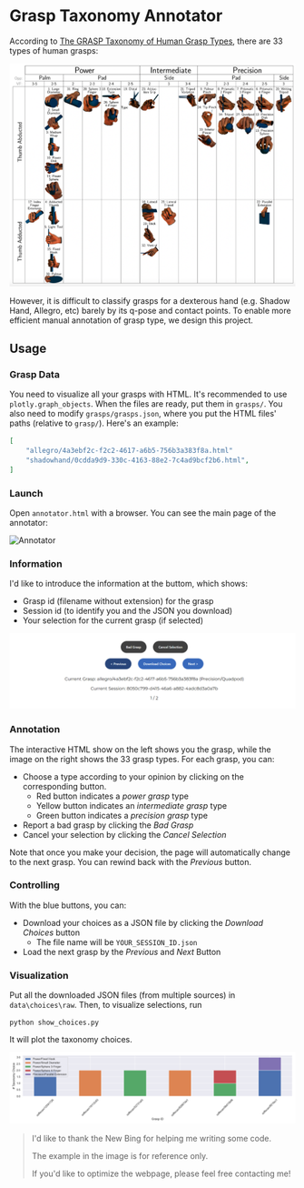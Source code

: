 # Grasp Taxonomy Annotator

According to [The GRASP Taxonomy of Human Grasp Types](https://ieeexplore.ieee.org/document/7243327), there are 33 types of human grasps:


![GRASP Taxonomy](assets/GRASP.Taxonomy.png)

However, it is difficult to classify grasps for a dexterous hand (e.g. Shadow Hand, Allegro, etc) barely by its q-pose and contact points. To enable more efficient manual annotation of grasp type, we design this project.

## Usage

### Grasp Data

You need to visualize all your grasps with HTML. It's recommended to use `plotly.graph_objects`. When the files are ready, put them in `grasps/`. You also need to modify `grasps/grasps.json`, where you put the HTML files' paths (relative to `grasp/`). Here's an example:

```json
[
    "allegro/4a3ebf2c-f2c2-4617-a6b5-756b3a383f8a.html"
    "shadowhand/0cdda9d9-330c-4163-88e2-7c4ad9bcf2b6.html",
]
```

### Launch

Open `annotator.html` with a browser. You can see the main page of the annotator:

![Annotator](assets/Annotator.Unselected.png)

### Information

I'd like to introduce the information at the buttom, which shows:

- Grasp id (filename without extension) for the grasp
- Session id (to identify you and the JSON you download)
- Your selection for the current grasp (if selected)

![Annotator](assets/Annotator.Selected.png)

### Annotation

The interactive HTML show on the left shows you the grasp, while the image on the right shows the 33 grasp types. For each grasp, you can:

- Choose a type according to your opinion by clicking on the corresponding button.
    - Red button indicates a *power grasp* type
    - Yellow button indicates an *intermediate grasp* type
    - Green button indicates a *precision grasp* type
- Report a bad grasp by clicking the *Bad Grasp*
- Cancel your selection by clicking the *Cancel Selection*

Note that once you make your decision, the page will automatically change to the next grasp. You can rewind back with the *Previous* button.

### Controlling

With the blue buttons, you can:

- Download your choices as a JSON file by clicking the *Download Choices* button
    - The file name will be `YOUR_SESSION_ID.json`
- Load the next grasp by the *Previous* and *Next* Button

### Visualization

Put all the downloaded JSON files (from multiple sources) in `data\choices\raw`. Then, to visualize selections, run

```shell
python show_choices.py
```

It will plot the taxonomy choices.

![Choices](assets/choices.png)

> I'd like to thank the New Bing for helping me writing some code.
> 
> The example in the image is for reference only.
> 
> If you'd like to optimize the webpage, please feel free contacting me!